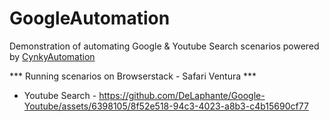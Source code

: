 # GoogleAutomation
Demonstration of automating Google & Youtube Search scenarios powered by [CynkyAutomation](https://github.com/DeLaphante/CynkyAutomation)

*** Running scenarios on Browserstack - Safari Ventura ***

- Youtube Search -
https://github.com/DeLaphante/Google-Youtube/assets/6398105/8f52e518-94c3-4023-a8b3-c4b15690cf77

